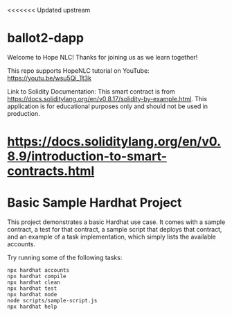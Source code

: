 <<<<<<< Updated upstream
# ballot2-dapp

Welcome to Hope NLC! 
Thanks for joining us as we learn together!

This repo supports HopeNLC tutorial on YouTube:
https://youtu.be/wsu5Qi_Tt3k

Link to Solidity Documentation:
This smart contract is from https://docs.soliditylang.org/en/v0.8.17/solidity-by-example.html. This application is for educational purposes only and should not be used in production. 

https://docs.soliditylang.org/en/v0.8.9/introduction-to-smart-contracts.html
=======

# Basic Sample Hardhat Project

This project demonstrates a basic Hardhat use case. It comes with a sample contract, a test for that contract, a sample script that deploys that contract, and an example of a task implementation, which simply lists the available accounts.

Try running some of the following tasks:

```shell
npx hardhat accounts
npx hardhat compile
npx hardhat clean
npx hardhat test
npx hardhat node
node scripts/sample-script.js
npx hardhat help
```
